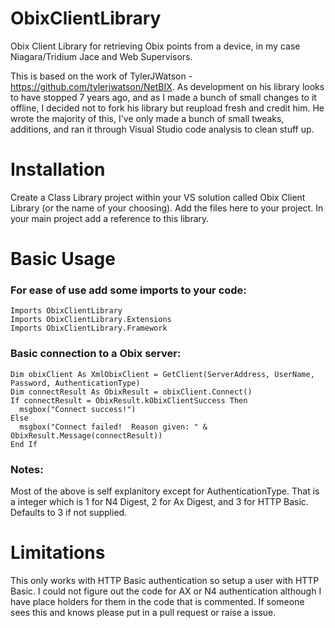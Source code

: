 # ObixClientLibrary
Obix Client Library for retrieving Obix points from a device, in my case Niagara/Tridium Jace and Web Supervisors.

This is based on the work of TylerJWatson - https://github.com/tylerjwatson/NetBIX.  As development on his library looks to have stopped 7 years ago, and as I made a bunch of small changes to it offline, I decided not to fork his library but reupload fresh and credit him.  He wrote the majority of this, I've only made a bunch of small tweaks, additions, and ran it through Visual Studio code analysis to clean stuff up.


# Installation
Create a Class Library project within your VS solution called Obix Client Library (or the name of your choosing).  Add the files here to your project.  In your main project add a reference to this library.  


# Basic Usage
### For ease of use add some imports to your code:
```
Imports ObixClientLibrary
Imports ObixClientLibrary.Extensions
Imports ObixClientLibrary.Framework
```

### Basic connection to a Obix server: 
```
Dim obixClient As XmlObixClient = GetClient(ServerAddress, UserName, Password, AuthenticationType)
Dim connectResult As ObixResult = obixClient.Connect()
If connectResult = ObixResult.kObixClientSuccess Then
  msgbox("Connect success!")
Else
  msgbox("Connect failed!  Reason given: " & ObixResult.Message(connectResult))
End If  
```
### Notes:
Most of the above is self explanitory except for AuthenticationType.  That is a integer which is 1 for N4 Digest, 2 for Ax Digest, and 3 for HTTP Basic.  Defaults to 3 if not supplied.


# Limitations
This only works with HTTP Basic authentication so setup a user with HTTP Basic.  I could not figure out the code for AX or N4 authentication although I have place holders for them in the code that is commented.  If someone sees this and knows please put in a pull request or raise a issue.  
